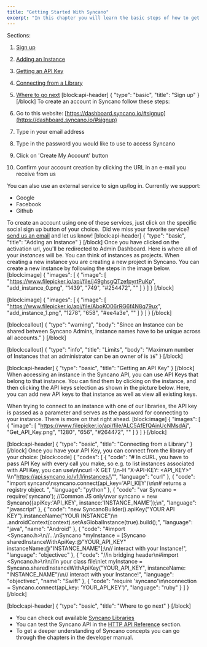 ```yaml
---
title: "Getting Started With Syncano"
excerpt: "In this chapter you will learn the basic steps of how to get up and running on Syncano"
---
```

Sections:
1. [Sign up](#sign-up)
2. [Adding an Instance](#adding-an-instance)
3. [Getting an API Key](#getting-an-api-key)
4. [Connecting from a Library](#connecting-from-a-library)
5. [Where to go next](#where-to-go-next)
[block:api-header]
{
  "type": "basic",
  "title": "Sign up"
}
[/block]
To create an account in Syncano follow these steps:

1. Go to this website: [https://dashboard.syncano.io/#signup](https://dashboard.syncano.io/#signup)
2. Type in your email address
3. Type in the password you would like to use to access Syncano
4. Click on 'Create My Account' button
5. Confirm your account creation by clicking the URL in an e-mail you receive from us
 
You can also use an external service to sign up/log in. Currently we support:

+ Google
+ Facebook
+ Github 

To create an account using one of these services, just click on the specific social sign up button of your choice. 
​
Did we miss your favorite service? [send us an email](mailto:hello@syncano.com) and let us know!
[block:api-header]
{
  "type": "basic",
  "title": "Adding an Instance"
}
[/block]
Once you have clicked on the activation url, you'll be redirected to Admin Dashboard. Here is where all of your *instances* will be. You can think of instances as projects. When creating a new instance you are creating a new project in Syncano. You can create a new instance by following the steps in the image below. 
[block:image]
{
  "images": [
    {
      "image": [
        "https://www.filepicker.io/api/file/j49ghsgQTzefpyrtPuKp",
        "add_instance_0.png",
        "1439",
        "749",
        "#254472",
        ""
      ]
    }
  ]
}
[/block]

[block:image]
{
  "images": [
    {
      "image": [
        "https://www.filepicker.io/api/file/AboKO06rRG6f4N8q79ux",
        "add_instance_1.png",
        "1278",
        "658",
        "#ee4a3e",
        ""
      ]
    }
  ]
}
[/block]

[block:callout]
{
  "type": "warning",
  "body": "Since an Instance can be shared between Syncano Admins, Instance names have to be unique across all accounts."
}
[/block]

[block:callout]
{
  "type": "info",
  "title": "Limits",
  "body": "Maximum number of Instances that an administrator can be an owner of is `16`"
}
[/block]

[block:api-header]
{
  "type": "basic",
  "title": "Getting an API Key"
}
[/block]
When accessing an instance in the Syncano API, you can use API Keys that belong to that instance. You can find them by clicking on the instance, and then clicking the API keys selection as shown in the picture below. Here, you can add new API keys to that instance as well as view all existing keys. 

When trying to connect to an instance with one of our libraries, the API key is passed as a parameter and serves as the password for connecting to your instance. There is more on that right ahead. 
[block:image]
{
  "images": [
    {
      "image": [
        "https://www.filepicker.io/api/file/ALC5AfEfQAinUcNMsdAj",
        "Get_API_Key.png",
        "1280",
        "656",
        "#264472",
        ""
      ]
    }
  ]
}
[/block]

[block:api-header]
{
  "type": "basic",
  "title": "Connecting from a Library"
}
[/block]
Once you have your API Key, you can connect from the library of your choice:
[block:code]
{
  "codes": [
    {
      "code": "# In cURL, you have to pass API Key with every call you make, so e.g. to list instances associated with API Key, you can use\n\ncurl -X GET \\\n-H \"X-API-KEY: <API_KEY>\" \\\n\"https://api.syncano.io/v1.1/instances/\"",
      "language": "curl"
    },
    {
      "code": "import syncano\nsyncano.connect(api_key='API_KEY')\n\n# returns a registry object. ",
      "language": "python"
    },
    {
      "code": "var Syncano = require('syncano'); //Common JS only\nvar syncano = new Syncano({apiKey:'API_KEY', instance:'INSTANCE_NAME'});\n",
      "language": "javascript"
    },
    {
      "code": "new SyncanoBuilder().apiKey(\"YOUR API KEY\").instanceName(\"YOUR INSTANCE\")\n     .androidContext(context).setAsGlobalInstance(true).build();",
      "language": "java",
      "name": "Android"
    },
    {
      "code": "#import <Syncano.h>\n//...\nSyncano *myInstance = [Syncano sharedInstanceWithApiKey:@\"YOUR_API_KEY\" instanceName:@\"INSTANCE_NAME\"];\n// interact with your Instance!",
      "language": "objectivec"
    },
    {
      "code": "//in bridging header\n#import <Syncano.h>\n\n//in your class file\nlet myInstance = Syncano.sharedInstanceWithApiKey(\"YOUR_API_KEY\", instanceName: \"INSTANCE_NAME\")\n// interact with your Instance!",
      "language": "objectivec",
      "name": "Swift"
    },
    {
      "code": "require 'syncano'\n\nconnection = Syncano.connect(api_key: 'YOUR_API_KEY')",
      "language": "ruby"
    }
  ]
}
[/block]

[block:api-header]
{
  "type": "basic",
  "title": "Where to go next"
}
[/block]

* You can check out available [Syncano Libraries](doc:syncano-libraries) 
* You can test the Syncano API in the [HTTP API Reference](http://docs.syncano.com/v0.1.1) section.
* To get a deeper understanding of Syncano concepts you can go through the chapters in the developer manual.